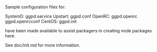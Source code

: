 Sample configuration files for:

SystemD: ggpd.service
Upstart: ggpd.conf
OpenRC:  ggpd.openrc
         ggpd.openrcconf
CentOS:  ggpd.init

have been made available to assist packagers in creating node packages here.

See doc/init.md for more information.
